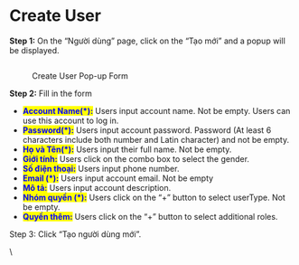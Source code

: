 # Create User

**Step 1:** On the “Người dùng” page, click on the “Tạo mới” and a popup will be displayed.

<figure><img src="https://lh7-rt.googleusercontent.com/docsz/AD_4nXeoSGG1qRdd0bsEBGmU1ePq9OFLZk48ivLYZQo1CcyA6qMGMhsrKVmHFysf_L1zj9PSVgB4Ks5hIyIaDWRdOhSCkaz1RM8v38kWRO1hjkq1alSPAAdDwdOdEfATNFzJPnX8kYo8xb9Sa7Q2TUva0gfS4BhnvXHEPkal3yfO?key=SHneWa61M1ec4tMp41OIHQ" alt=""><figcaption><p>Create User Pop-up Form</p></figcaption></figure>

**Step 2:** Fill in the form&#x20;

* <mark style="color:blue;">**Account Name(\*):**</mark> Users input account name. Not be empty. Users can use this account to log in.
* <mark style="color:blue;">**Password(\*):**</mark> Users input account password. Password (At least 6 characters include both number and Latin character) and not be empty.
* <mark style="color:blue;">**Họ và Tên(\*):**</mark> Users input their full name. Not be empty.
* <mark style="color:blue;">**Giới tính:**</mark> Users click on the combo box to select the gender.
* <mark style="color:blue;">**Số điện thoại:**</mark> Users input phone number.&#x20;
* <mark style="color:blue;">**Email (\*):**</mark> Users input account email. Not be empty
* <mark style="color:blue;">**Mô tả:**</mark> Users input account description.
* <mark style="color:blue;">**Nhóm quyền (\*):**</mark> Users click on the “+” button to select userType. Not be empty.
* <mark style="color:blue;">**Quyền thêm:**</mark> Users click on the “+” button to select additional roles.&#x20;

Step 3: Click “Tạo người dùng mới”.

\
